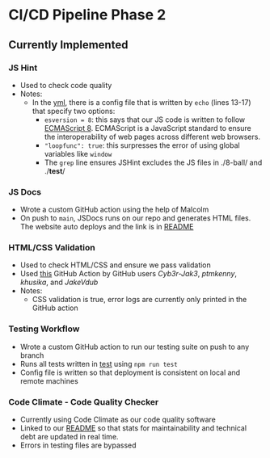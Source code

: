 # CI/CD Pipeline Phase 2

## Currently Implemented

### JS Hint
- Used to check code quality
- Notes:
  - In the [yml](../../.github/workflows/linter.yml), there is a config file that is written by `echo` (lines 13-17) that specify two options:
    - `esversion = 8`: this says that our JS code is written to follow [ECMAScript 8](https://en.wikipedia.org/wiki/ECMAScript#:~:text=ECMAScript%20(%2F%CB%88%C9%9Bkm,prototype%2Dbased%2C%20functional%2C%20imperative)). ECMAScript is a JavaScript standard to ensure the interoperability of web pages across different web browsers.
    - `"loopfunc": true`: this surpresses the error of using global variables like `window`
    - The `grep` line ensures JSHint excludes the JS files in ./8-ball/ and ./__test__/

### JS Docs
- Wrote a custom GitHub action using the help of Malcolm
- On push to `main`, JSDocs runs on our repo and generates HTML files. The website auto deploys and the link is in [README](../../README.md)

### HTML/CSS Validation
- Used to check HTML/CSS and ensure we pass validation
- Used [this](https://github.com/marketplace/actions/html5-validator) GitHub Action by GitHub users *Cyb3r-Jak3*, *ptmkenny*, *khusika*, and *JakeVdub*
- Notes:
  - CSS validation is true, error logs are currently only printed in the GitHub action

### Testing Workflow
- Wrote a custom GitHub action to run our testing suite on push to any branch
- Runs all tests written in [test](../../source/__tests__/) using `npm run test`
- Config file is written so that deployment is consistent on local and remote machines

### Code Climate - Code Quality Checker
- Currently using Code Climate as our code quality software
- Linked to our [README](../../README.md) so that stats for maintainability and technical debt are updated in real time.
- Errors in testing files are bypassed